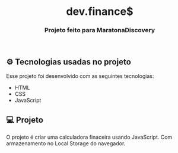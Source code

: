 <h1 align="center">
  dev.finance$
</h1>
<h3 align="center">Projeto feito para MaratonaDiscovery</h3>

<br>

## &#9881; Tecnologias usadas no projeto

Esse projeto foi desenvolvido com as seguintes tecnologias:

- HTML
- CSS
- JavaScript

## 💻 Projeto

O projeto é criar uma calculadora finaceira usando JavaScript. Com armazenamento no Local Storage do navegador.
